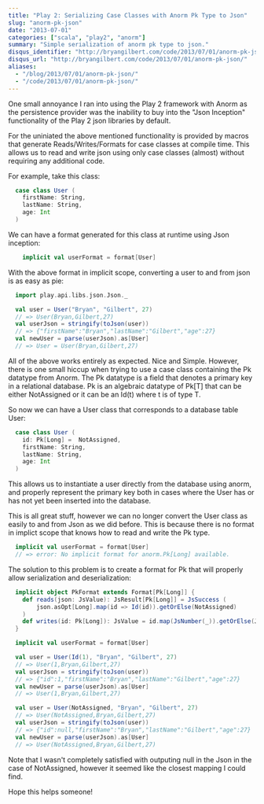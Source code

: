 ```yaml
---
title: "Play 2: Serializing Case Classes with Anorm Pk Type to Json"
slug: "anorm-pk-json"
date: "2013-07-01"
categories: ["scala", "play2", "anorm"]
summary: "Simple serialization of anorm pk type to json."
disqus_identifier: "http://bryangilbert.com/code/2013/07/01/anorm-pk-json/"
disqus_url: "http://bryangilbert.com/code/2013/07/01/anorm-pk-json/"
aliases:
  - "/blog/2013/07/01/anorm-pk-json/"
  - "/code/2013/07/01/anorm-pk-json/"
---
```


One small annoyance I ran into using the Play 2 framework with Anorm as the persistence provider was the inability to 
buy into the "Json Inception" functionality of the Play 2 json libraries by default. 

For the uniniated the above mentioned functionality is provided by macros that generate Reads/Writes/Formats for case
classes at compile time. This allows us to read and write json using only case classes (almost) without requiring any 
additional code.

For example, take this class:

```scala
  case class User (
    firstName: String,
    lastName: String,
    age: Int
  )
```

We can have a format generated for this class at runtime using Json inception:

```scala
    implicit val userFormat = format[User]
```

With the above format in implicit scope, converting a user to and from json is as easy as pie:

```scala
  import play.api.libs.json.Json._

  val user = User("Bryan", "Gilbert", 27) 
  // => User(Bryan,Gilbert,27)
  val userJson = stringify(toJson(user)) 
  // => {"firstName":"Bryan","lastName":"Gilbert","age":27}
  val newUser = parse(userJson).as[User] 
  // => User = User(Bryan,Gilbert,27)
```

All of the above works entirely as expected. Nice and Simple. However, there is one small hiccup when trying to use a case
class containing the Pk datatype from Anorm. The Pk datatype is a field that denotes a primary key in a relational database. 
Pk is an algebraic datatype of Pk\[T\] that can be either NotAssigned or it can be an Id(t) where t is of type T.

So now we can have a User class that corresponds to a database table User:

```scala
  case class User (
    id: Pk[Long] =  NotAssigned,
    firstName: String,
    lastName: String,
    age: Int
  )
```

This allows us to instantiate a user directly from the database using anorm, and properly represent the primary key both in cases 
where the User has or has not yet been inserted into the database. 

This is all great stuff, however we can no longer convert the User class as easily to and from Json as we did before. This is
because there is no format in implict scope that knows how to read and write the Pk type.

```scala
  implicit val userFormat = format[User] 
  // => error: No implicit format for anorm.Pk[Long] available.
```

The solution to this problem is to create a format for Pk that will properly allow serialization and deserialization:

```scala
  implicit object PkFormat extends Format[Pk[Long]] {
    def reads(json: JsValue): JsResult[Pk[Long]] = JsSuccess (
        json.asOpt[Long].map(id => Id(id)).getOrElse(NotAssigned)
    )
    def writes(id: Pk[Long]): JsValue = id.map(JsNumber(_)).getOrElse(JsNull)
  }

  implicit val userFormat = format[User]

  val user = User(Id(1), "Bryan", "Gilbert", 27) 
  // => User(1,Bryan,Gilbert,27)
  val userJson = stringify(toJson(user)) 
  // => {"id":1,"firstName":"Bryan","lastName":"Gilbert","age":27}
  val newUser = parse(userJson).as[User] 
  // => User(1,Bryan,Gilbert,27)

  val user = User(NotAssigned, "Bryan", "Gilbert", 27) 
  // => User(NotAssigned,Bryan,Gilbert,27)
  val userJson = stringify(toJson(user)) 
  // => {"id":null,"firstName":"Bryan","lastName":"Gilbert","age":27}
  val newUser = parse(userJson).as[User] 
  // => User(NotAssigned,Bryan,Gilbert,27)
```

Note that I wasn't completely satisfied with outputing null in the Json in the case of NotAssigned, however it seemed
like the closest mapping I could find.

Hope this helps someone!
